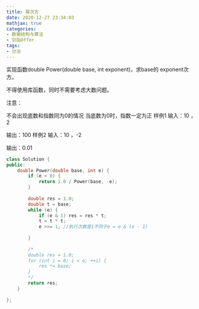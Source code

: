 ```yaml
---
title: 幂次方
date: 2020-12-27 23:34:03
mathjax: true
categories:
- 数据结构与算法
- 剑指Offer
tags: 
- 分治
---
```


实现函数double Power(double base, int exponent)，求base的 exponent次方。

不得使用库函数，同时不需要考虑大数问题。

注意：

不会出现底数和指数同为0的情况
当底数为0时，指数一定为正
样例1
输入：10 ，2

输出：100
样例2
输入：10 ，-2  

输出：0.01

```cpp
class Solution {
public:
    double Power(double base, int e) {
        if (e < 0) {
            return 1.0 / Power(base, -e); 
        }
        
        double res = 1.0;
        double t = base;
        while (e) {
            if (e & 1) res = res * t;
            t = t * t;
            e >>= 1; //执行次数是1不同于e = e & (e - 1)
            
        }
        
        /*
        double res = 1.0;
        for (int i = 0; i < e; ++i) {
            res *= base;
        }
        */
        return res;
    }
    
};
```